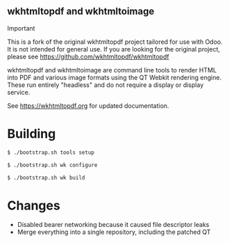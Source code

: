 wkhtmltopdf and wkhtmltoimage
-----------------------------

> [!IMPORTANT]
> This is a fork of the original wkhtmltopdf project tailored for use with
> Odoo. It is not intended for general use. If you are looking for the
> original project, please see https://github.com/wkhtmltopdf/wkhtmltopdf

wkhtmltopdf and wkhtmltoimage are command line tools to render HTML into PDF
and various image formats using the QT Webkit rendering engine. These run
entirely "headless" and do not require a display or display service.

See https://wkhtmltopdf.org for updated documentation.

# Building

```bash
$ ./bootstrap.sh tools setup

$ ./bootstrap.sh wk configure

$ ./bootstrap.sh wk build
```

# Changes

 - Disabled bearer networking because it caused file descriptor leaks
 - Merge everything into a single repository, including the patched QT
